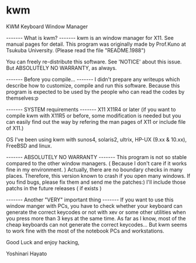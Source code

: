 # kwm
KWM Keyboard Window Manager 

------- What is kwm? -------
kwm is an window manager for X11.  See manual pages for
detail. This program was originally made by Prof.Kuno at
Tsukuba University. (Please read the file "README.1988")

You can freely re-distribute this software.  See 'NOTICE'
about this issue. But ABSOLUTELY NO WARRANTY, as always.


------- Before you compile... -------
I didn't prepare any writeups which describe how to 
customize, compile and run this software. Because this
program is expected to be used by the people who can read
the codes by themselves:p

------- SYSTEM requirements -------
X11
  X11R4 or later (if you want to compile kwm with X11R5 or 
  before, some modification is needed but you can easily 
  find out the way by refering the man pages of X11 or 
  include file of X11.)

OS
  I've been using kwm with sunos4, solaris2, ultrix, HP-UX
  (9.xx & 10.xx), FreeBSD and linux. 


------- ABSOLUTELY NO WARRANTY -------
This program is not so stable compared to the other window
managers. ( Because I don't care if it works fine in my
environment. )
Actually, there are no boundary checks in many places.
Therefore, this version known to crash if you open many
windows. 
If you find bugs, please fix them and send me the patches:)
I'll include those patchs in the future releases ( if exists )


------- Another "VERY" important thing -------
If you want to use this window manger with PCs, you have
to check whether your keyboard can generate the correct
keycodes or not with xev or some other utilities when you
press more than 3 keys at the same time. As far as I know,
most of the cheap keyboards can not generate the correct
keycodes... But kwm seems to work fine with the most of 
the notebook PCs and workstations.

Good Luck and enjoy hacking,

  Yoshinari Hayato
